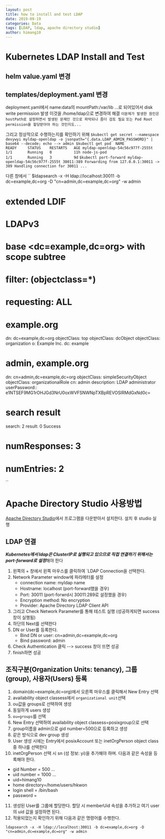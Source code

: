 ```yaml
---
layout: post
title: how to install and test LDAP
date: 2019-09-19
categories: Data
tags: [LDAP, ldap, apache directory studio]
author: himang10
---
```



Kubernetes LDAP Install and Test
================================

## helm value.yaml 변경

## templates/deployment.yaml 변경
deployment.yaml에서 name:data의 mountPath:/var/lib ...로 되어있어서 
disk write permission 발생
이것을 /home/ldap으로 변경하여 해결
`이문제가 발생한 원인은 hostPath로 설정하면서 발생된 문제인 것으로 파악되나 좀더 검토 필요`
`또는 Pod Root permission을 할당받아야 하는 것인지도...`

그리고 정상적으로 수행하는지를 확인하기 위해 
``
$kubectl get secret --namespace devywyi myldap-openldap -o jsonpath="{.data.LDAP_ADMIN_PASSWORD}" | base64 --decode; echo
--> admin
$kubectl get pod 
NAME                               READY     STATUS    RESTARTS   AGE
myldap-openldap-54c56c977f-2555t   1/1       Running   0          11h
node-js-pod                        1/1       Running   3          9d
``
``
$kubectl port-forward myldap-openldap-54c56c977f-2555t 30011:389
Forwarding from 127.0.0.1:30011 -> 389
Handling connection for 30011
...
``

다른 창에서 
``
$ldapsearch -x -H ldap://localhost:30011 -b dc=example,dc=org -D "cn=admin,dc=example,dc=org" -w admin
# extended LDIF
#
# LDAPv3
# base <dc=example,dc=org> with scope subtree
# filter: (objectclass=*)
# requesting: ALL
#

# example.org
dn: dc=example,dc=org
objectClass: top
objectClass: dcObject
objectClass: organization
o: Example Inc.
dc: example

# admin, example.org
dn: cn=admin,dc=example,dc=org
objectClass: simpleSecurityObject
objectClass: organizationalRole
cn: admin
description: LDAP administrator
userPassword:: e1NTSEF9MG1rOHJGd3NrU0oxWVFSNWNpTXBpREVOSlRMdGxNd0c=

# search result
search: 2
result: 0 Success

# numResponses: 3
# numEntries: 2
``

# Apache Directory Studio 사용방법
[Apache Directory Studio](https://directory.apache.org/studio/)에서 프로그램을 다운받아서 설치한다.
설치 후 studio 실행
## LDAP 연결
***Kubernetes에서 ldap은 ClusterIP로 실행되고 있으므로 직접 연결하기 위해서는 port-forward로 설정***해야 한다

1. 왼쪽의 + 창에서 왼쪽 마우스를 클릭하여 `LDAP Connection을 선택한다.
2. Network Parameter window에 파라메터를 설정
   * connection name: myldap name
   * Hostname: localhost (port-forward했을 경우)
   * Port: 30011 (port-forwrd시 30011:289로 설정했을 경우)
   * Encryption method: No encryption
   * Provider: Apache Directory LDAP Client API
3. 그리고  Check Network Parameter를 통해 테스트 실행 (성공하게되면 success 창이 실행됨)
4. 하단의 Next를 선택한다
5. DN or User를 등록한다.
   * Bind DN or user: cn=admin,dc=example,dc=org
   * Bind password: admin
6. Check Authentication 클릭 --> success 창이 뜨면 성공
7. finish하면 성공

## 조직구분(Organization Units: tenancy), 그룹(group), 사용자(Users) 등록
1. domain(dc=example,dc=org)에서 오른쪽 마우스를 클릭해서 New Entry 선택
2. availability object classess에서 `organizational unit`선택
3. ou값을 groups로 선택하여 생성
4. 동일하게 users 생성
5. `ou=groups`를 선택
6. New Entry 선택하여 availability object classess=posixgroup으로 선택
7. group이름을 admin으로 gid number=500으로 등록하고 생성
8. 같은 방식으로 dev group 생성
9. User 생성 시에는 Entry에서 posixAccount 또는 inetOrgPerson object class 중 하나를 선택한다
10. inetOrgPerson 선택 시 sn (성 정보: yi)을 추가해야 하며. 다음과 같은 속성을 등록해야 한다.
   * gid Number = 500 ...
   * uid number = 1000 ...
   * uid=himang10
   * home directory=/home/users/hkwon
   * login shell = /bin/bash
   * password =
11. 생성된 User를 그룹에 할당한다. 할당 시 memberUid 속성을 추가하고 여기 user의 uid 값을 설정하면 된다. 
12. 적용되었는지 확인하기 위해 다음과 같은 명령어를 수행한다.

 ```
 ldapsearch -x -H ldap://localhost:30011 -b dc=example,dc=org -D "cn=admin,dc=example,dc=org" -w admin
 ```


